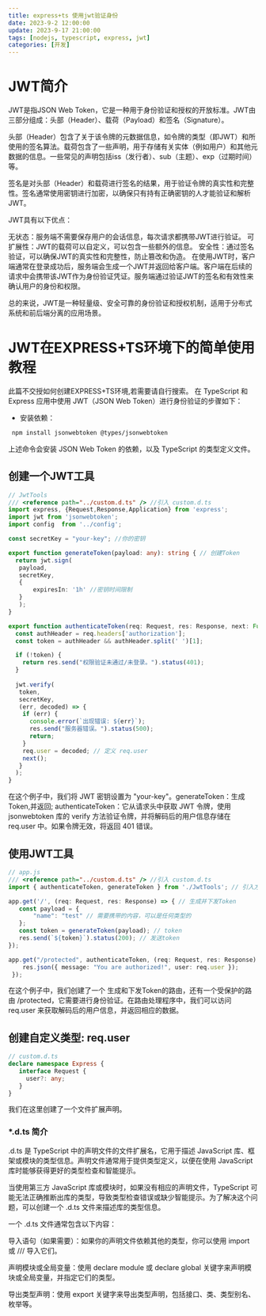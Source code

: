 ```yaml
---
title: express+ts 使用jwt验证身份
date: 2023-9-2 12:00:00
update: 2023-9-17 21:00:00
tags: [nodejs, typescript, express, jwt]
categories: [开发]
---
```


# JWT简介
JWT是指JSON Web Token，它是一种用于身份验证和授权的开放标准。JWT由三部分组成：头部（Header）、载荷（Payload）和签名（Signature）。

头部（Header）包含了关于该令牌的元数据信息，如令牌的类型（即JWT）和所使用的签名算法。载荷包含了一些声明，用于存储有关实体（例如用户）和其他元数据的信息。一些常见的声明包括iss（发行者）、sub（主题）、exp（过期时间）等。

签名是对头部（Header）和载荷进行签名的结果，用于验证令牌的真实性和完整性。签名通常使用密钥进行加密，以确保只有持有正确密钥的人才能验证和解析JWT。

JWT具有以下优点：

无状态：服务端不需要保存用户的会话信息，每次请求都携带JWT进行验证。
可扩展性：JWT的载荷可以自定义，可以包含一些额外的信息。
安全性：通过签名验证，可以确保JWT的真实性和完整性，防止篡改和伪造。
在使用JWT时，客户端通常在登录成功后，服务端会生成一个JWT并返回给客户端。客户端在后续的请求中会携带该JWT作为身份验证凭证。服务端通过验证JWT的签名和有效性来确认用户的身份和权限。

总的来说，JWT是一种轻量级、安全可靠的身份验证和授权机制，适用于分布式系统和前后端分离的应用场景。

# JWT在EXPRESS+TS环境下的简单使用教程
此篇不交授如何创建EXPRESS+TS环境,若需要请自行搜索。
在 TypeScript 和 Express 应用中使用 JWT（JSON Web Token）进行身份验证的步骤如下：
- 安装依赖：
 ```bash
  npm install jsonwebtoken @types/jsonwebtoken
 ```
上述命令会安装 JSON Web Token 的依赖，以及 TypeScript 的类型定义文件。

## 创建一个JWT工具
```typescript
// JwtTools
/// <reference path="../custom.d.ts" /> //引入 custom.d.ts
import express, {Request,Response,Application} from 'express';
import jwt from 'jsonwebtoken';
import config  from '../config';

const secretKey = "your-key"; //你的密钥

export function generateToken(payload: any): string { // 创建Token
  return jwt.sign(
   payload,
   secretKey,
   {
       expiresIn: '1h' //密钥时间限制
   }
   );
}

export function authenticateToken(req: Request, res: Response, next: Function) { // 验证Token
  const authHeader = req.headers['authorization'];
  const token = authHeader && authHeader.split(' ')[1];

  if (!token) {
    return res.send("权限验证未通过/未登录。").status(401);
  }
 
  jwt.verify(
   token,
   secretKey,
   (err, decoded) => {
    if (err) {
      console.error(`出现错误: ${err}`);
      res.send("服务器错误。").status(500);
      return;
    }
    req.user = decoded; // 定义 req.user
    next();
   }
  );
}
```
在这个例子中，我们将 JWT 密钥设置为 "your-key"。generateToken：生成Token,并返回; authenticateToken：它从请求头中获取 JWT 令牌，使用 jsonwebtoken 库的 verify 方法验证令牌，并将解码后的用户信息存储在 req.user 中。如果令牌无效，将返回 401 错误。

## 使用JWT工具
```typescript
// app.js
/// <reference path="../custom.d.ts" /> //引入 custom.d.ts
import { authenticateToken, generateToken } from './JwtTools'; // 引入方法,不要照抄

app.get('/', (req: Request, res: Response) => { // 生成并下发Token
   const payload = { 
       "name": "test" // 需要携带的内容，可以是任何类型的
   };
   const token = generateToken(payload); // token
   res.send(`${token}`).status(200); // 发送token
});

app.get("/protected", authenticateToken, (req: Request, res: Response) => { // 保护的路由
    res.json({ message: "You are authorized!", user: req.user });
 });
```
在这个例子中，我们创建了一个 生成和下发Token的路由，还有一个受保护的路由 /protected，它需要进行身份验证。在路由处理程序中，我们可以访问 req.user 来获取解码后的用户信息，并返回相应的数据。

## 创建自定义类型: req.user
```typescript
// custom.d.ts
declare namespace Express {
   interface Request {
     user?: any;
   }
}
```
我们在这里创建了一个文件扩展声明。
### *.d.ts 简介
.d.ts 是 TypeScript 中的声明文件的文件扩展名，它用于描述 JavaScript 库、框架或模块的类型信息。声明文件通常用于提供类型定义，以便在使用 JavaScript 库时能够获得更好的类型检查和智能提示。

当使用第三方 JavaScript 库或模块时，如果没有相应的声明文件，TypeScript 可能无法正确推断出库的类型，导致类型检查错误或缺少智能提示。为了解决这个问题，可以创建一个 .d.ts 文件来描述库的类型信息。

一个 .d.ts 文件通常包含以下内容：

导入语句（如果需要）：如果你的声明文件依赖其他的类型，你可以使用 import 或 /// <reference types="..." /> 导入它们。

声明模块或全局变量：使用 declare module 或 declare global 关键字来声明模块或全局变量，并指定它们的类型。

导出类型声明：使用 export 关键字来导出类型声明，包括接口、类、类型别名、枚举等。